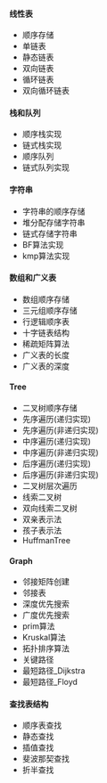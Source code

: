 #### 线性表

- 顺序存储
- 单链表
- 静态链表
- 双向链表
- 循环链表
- 双向循环链表

#### 栈和队列

- 顺序栈实现
- 链式栈实现
- 顺序队列
- 链式队列实现

#### 字符串

- 字符串的顺序存储
- 堆分配存储字符串
- 链式存储字符串
- BF算法实现
- kmp算法实现

#### 数组和广义表

- 数组顺序存储
- 三元组顺序存储
- 行逻辑顺序表
- 十字链表结构
- 稀疏矩阵算法
- 广义表的长度
- 广义表的深度

#### Tree
- 二叉树顺序存储
- 先序遍历(递归实现)
- 先序遍历(非递归实现)
- 中序遍历(递归实现)
- 中序遍历(非递归实现)
- 后序遍历(递归实现)
- 后序遍历(非递归实现)
- 二叉树层次遍历
- 线索二叉树
- 双向线索二叉树
- 双亲表示法
- 孩子表示法
- HuffmanTree

#### Graph
- 邻接矩阵创建
- 邻接表
- 深度优先搜索
- 广度优先搜索
- prim算法
- Kruskal算法
- 拓扑排序算法
- 关键路径
- 最短路径_Dijkstra
- 最短路径_Floyd

#### 查找表结构
- 顺序表查找
- 静态查找
- 插值查找
- 斐波那契查找
- 折半查找